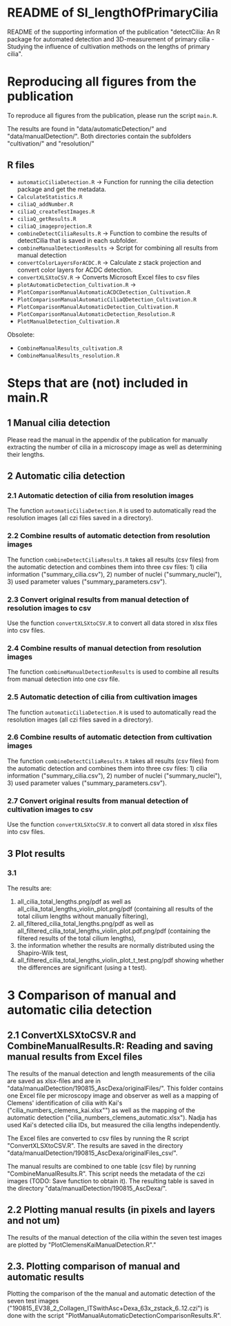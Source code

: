 # README of SI_lengthOfPrimaryCilia

README of the supporting information of the publication "detectCilia: An R package for automated detection and 3D-measurement of primary cilia - Studying the influence of cultivation methods on the lengths of primary cilia".

# Reproducing all figures from the publication

To reproduce all figures from the publication, please run the script `main.R`.

The results are found in "data/automaticDetection/" and "data/manualDetection/". Both directories contain the subfolders "cultivation/" and "resolution/"


## R files

* `automaticCiliaDetection.R` -> Function for running the cilia detection package and get the metadata.
* `CalculateStatistics.R`
* `ciliaQ_addNumber.R`
* `ciliaQ_createTestImages.R`
* `ciliaQ_getResults.R`
* `ciliaQ_imageprojection.R`
* `combineDetectCiliaResults.R` -> Function to combine the results of detectCilia that is saved in each subfolder.
* `combineManualDetectionResults` -> Script for combining all results from manual detection
* `convertColorLayersForACDC.R` -> Calculate z stack projection and convert color layers for ACDC detection.
* `convertXLSXtoCSV.R` -> Converts Microsoft Excel files to csv files
* `plotAutomaticDetection_Cultivation.R` -> 
* `PlotComparisonManualAutomaticACDCDetection_Cultivation.R`
* `PlotComparisonManualAutomaticCiliaQDetection_Cultivation.R`
* `PlotComparisonManualAutomaticDetection_Cultivation.R`
* `PlotComparisonManualAutomaticDetection_Resolution.R`
* `PlotManualDetection_Cultivation.R`

Obsolete:
* `CombineManualResults_cultivation.R`
* `CombineManualResults_resolution.R`


# Steps that are (not) included in main.R


## 1 Manual cilia detection

Please read the manual in the appendix of the publication for manually extracting the number of cilia in a microscopy image as well as determining their lengths.


## 2 Automatic cilia detection

### 2.1 Automatic detection of cilia from resolution images
The function `automaticCiliaDetection.R` is used to automatically read the resolution images (all czi files saved in a directory).

### 2.2 Combine results of automatic detection from resolution images
The function `combineDetectCiliaResults.R` takes all results (csv files) from the automatic detection and combines them into three csv files: 1) cilia information ("summary_cilia.csv"), 2) number of nuclei ("summary_nuclei"), 3) used parameter values ("summary_parameters.csv").

### 2.3 Convert original results from manual detection of resolution images to csv
Use the function `convertXLSXtoCSV.R` to convert all data stored in xlsx files into csv files.

### 2.4 Combine results of manual detection from resolution images
The function `combineManualDetectionResults` is used to combine all results from manual detection into one csv file.

### 2.5 Automatic detection of cilia from cultivation images
The function `automaticCiliaDetection.R` is used to automatically read the resolution images (all czi files saved in a directory).

### 2.6 Combine results of automatic detection from cultivation images
The function `combineDetectCiliaResults.R` takes all results (csv files) from the automatic detection and combines them into three csv files: 1) cilia information ("summary_cilia.csv"), 2) number of nuclei ("summary_nuclei"), 3) used parameter values ("summary_parameters.csv").

### 2.7 Convert original results from manual detection of cultivation images to csv
Use the function `convertXLSXtoCSV.R` to convert all data stored in xlsx files into csv files.


## 3 Plot results

### 3.1

The results are:
 1) all_cilia_total_lengths.png/pdf as well as all_cilia_total_lengths_violin_plot.png/pdf (containing all results of the total cilium lengths without manually filtering),
 2) all_filtered_cilia_total_lengths.png/pdf as well as all_filtered_cilia_total_lengths_violin_plot.pdf.png/pdf (containing the filtered results of the total cilium lengths),
 3) the information whether the results are normally distributed using the Shapiro-Wilk test,
 4) all_filtered_cilia_total_lengths_violin_plot_t_test.png/pdf showing whether the differences are significant (using a t test).


# 3 Comparison of manual and automatic cilia detection

## 2.1 ConvertXLSXtoCSV.R and CombineManualResults.R: Reading and saving manual results from Excel files

The results of the manual detection and length measurements of the cilia are saved as xlsx-files and are in "data/manualDetection/190815_AscDexa/originalFiles/".
This folder contains one Excel file per microscopy image and observer as well as a mapping of Clemens' identification of cilia with Kai's ("cilia_numbers_clemens_kai.xlsx"") as well as the mapping of the automatic detection ("cilia_numbers_clemens_automatic.xlsx").
Nadja has used Kai's detected cilia IDs, but measured the cilia lengths independently.

The Excel files are converted to csv files by running the R script "ConvertXLSXtoCSV.R".
The results are saved in the directory "data/manualDetection/190815_AscDexa/originalFiles_csv/".

The manual results are combined to one table (csv file) by running "CombineManualResults.R".
This script needs the metadata of the czi images (TODO: Save function to obtain it).
The resulting table is saved in the directory "data/manualDetection/190815_AscDexa/".

## 2.2 Plotting manual results (in pixels and layers and not um)

The results of the manual detection of the cilia within the seven test images are plotted by "PlotClemensKaiManualDetection.R"."

## 2.3. Plotting comparison of manual and automatic results

Plotting the comparison of the the manual and automatic detection of the seven test images ("190815_EV38_2_Collagen_ITSwithAsc+Dexa_63x_zstack_6..12.czi") is done with the script "PlotManualAutomaticDetectionComparisonResults.R".

